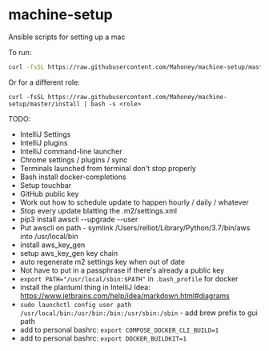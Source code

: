 # machine-setup
Ansible scripts for setting up a mac

To run:
```bash
curl -fsSL https://raw.githubusercontent.com/Mahoney/machine-setup/master/install | bash
```

Or for a different role:
```
curl -fsSL https://raw.githubusercontent.com/Mahoney/machine-setup/master/install | bash -s <role>
```

TODO:
* IntelliJ Settings
* IntelliJ plugins
* IntelliJ command-line launcher
* Chrome settings / plugins / sync
* Terminals launched from terminal don't stop properly
* Bash install docker-completions
* Setup touchbar
* GitHub public key
* Work out how to schedule update to happen hourly / daily / whatever
* Stop every update blatting the .m2/settings.xml
* pip3 install awscli --upgrade --user
* Put awscli on path - symlink /Users/relliot/Library/Python/3.7/bin/aws into /usr/local/bin
* install aws_key_gen
* setup aws_key_gen key chain
* auto regenerate m2 settings key when out of date
* Not have to put in a passphrase if there's already a public key
* `export PATH="/usr/local/sbin:$PATH"` in `.bash_profile` for docker
* install the plantuml thing in IntelliJ Idea: https://www.jetbrains.com/help/idea/markdown.html#diagrams
* `sudo launchctl config user path /usr/local/bin:/usr/bin:/bin:/usr/sbin:/sbin` - add brew prefix to gui path
* add to personal bashrc: `export COMPOSE_DOCKER_CLI_BUILD=1`
* add to personal bashrc: `export DOCKER_BUILDKIT=1`

